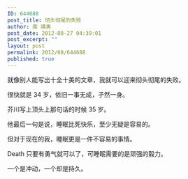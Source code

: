 ```yaml
---
ID: 644688
post_title: 彻头彻尾的失败
author: 南 靖男
post_date: 2012-08-27 04:39:01
post_excerpt: ""
layout: post
permalink: 2012/08/644688
published: true
---
```

就像别人能写出十全十美的文章，我就可以迎来彻头彻尾的失败。

很快就是 34 岁，依旧一事无成，孑然一身。

芥川写上顶头上那句话的时候 35 岁。

他最后一句是说，睡眠比死快乐，至少无疑是容易的。

但对于现在的我，睡眠更是一件不容易的事情。

Death 只要有勇气就可以了，可睡眠需要的是顽强的毅力。

一个是冲动，一个却是持久。